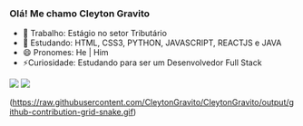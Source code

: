 ### Olá! Me chamo Cleyton Gravito 

- 🔭 Trabalho: Estágio no setor Tributário
- 🌱 Estudando: HTML, CSS3, PYTHON, JAVASCRIPT, REACTJS e JAVA
- 😄 Pronomes: He | Him
- ⚡️Curiosidade: Estudando para ser um Desenvolvedor Full Stack

<div>
  <a href="https://www.linkedin.com/in/cleyton-gravito-4b1423219/" target="_blank"><img src="https://img.shields.io/badge/LinkedIn-0077B5?style=for-the-badge&logo=linkedin&logoColor=white" target="_blank"></a>
  <a href="https://github.com/CleytonGravito" target="_blank"><img src="https://img.shields.io/badge/GitHub-100000?style=for-the-badge&logo=github&logoColor=whitee" target="_blank"></a>
<div>

(https://raw.githubusercontent.com/CleytonGravito/CleytonGravito/output/github-contribution-grid-snake.gif)
